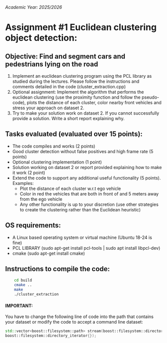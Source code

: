 *Academic Year: 2025/2026*

# Assignment #1 Euclidean clustering object detection: 
## Objective: Find and segment cars and pedestrians lying on the road
1. Implement an euclidean clustering program using the PCL library as studied during the lectures. Please follow the instructions and comments detailed in the code (cluster_extraction.cpp)
2. Optional assignment: Implement the algorithm that performs the euclidean clustering (use the proximity function and follow the pseudo-code), plots the distance of each cluster, color nearby front vehicles and stress your approach on dataset 2.
3. Try to make your solution work on dataset 2. If you cannot successfully provide a solution. Write a short report explaining why.
       
## Tasks evaluated (evaluated over 15 points):
+ The code compiles and works (2 points)
+ Good cluster detection without false positives and high frame rate (5 points)
+ Optional clustering implementation (1 point)
+ Solution working on dataset 2 or report provided explaining how to make it work (2 point)
+ Extend the code to support any additional useful functionality (5 points). Examples:
    * Plot the distance of each cluster w.r.t ego vehicle 
    * Color in red the vehicles that are both in front of and 5 meters away from the ego vehicle 
    * Any other functionality is up to your discretion (use other strategies to create the clustering rather than the Euclidean heuristic)

## OS requirements:
- A Linux based operating system or virtual machine (Ubuntu 18-24 is fine)
- PCL LIBRARY (sudo apt-get install pcl-tools | sudo apt install libpcl-dev)
- cmake (sudo apt-get install cmake)

## Instructions to compile the code:
```bash
    cd build
    cmake ..
    make
    ./cluster_extraction
```

#### IMPORTANT:
You have to change the following line of code into the path that contains your dataset 
or modify the code to accept a command line dataset:
```cpp
std::vector<boost::filesystem::path> stream(boost::filesystem::directory_iterator{"/media/nacho/DATA/Sensors/pcl/dataset_1/"},
boost::filesystem::directory_iterator{});
```


